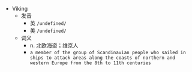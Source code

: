 - Viking
  - 发音
    - 英 `/undefined/`
    - 美 `/undefined/`
  - 词义
    - n. 北欧海盗；维京人
    - `a member of the group of Scandinavian people who sailed in ships to attack areas along the coasts of northern and western Europe from the 8th to 11th centuries`
